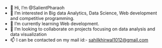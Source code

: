 - 👋 Hi, I’m @SalientPharaoh
- 👀 I’m interested in Big data Analytics, Data Science, Web development and competitive programming.
- 🌱 I’m currently learning Web development.
- 💞️ I’m looking to collaborate on projects focusing on data analysis and data visualization
- 📫 I can be contacted on my mail id:- sahilkhirwal1012@gmail.com

<!---
SalientPharaoh/SalientPharaoh is a ✨ special ✨ repository because its `README.md` (this file) appears on your GitHub profile.
You can click the Preview link to take a look at your changes.
--->
